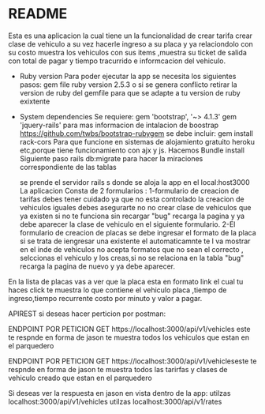 # README

Esta es una aplicacion la cual tiene un la funcionalidad de crear tarifa crear clase de vehiculo  a su vez hacerle ingreso a su placa y ya relaciondolo con su costo muestra los vehiculos con sus items ,muestra su ticket de salida con total de pagar y tiempo tracurrido e informcacion del vehiculo.
* Ruby version
Para poder ejecutar la app se necesita los siguientes pasos:
gem file ruby  version 2.5.3
o si se genera conflicto retirar la version de ruby del gemfile para que  se adapte a tu version de ruby exixtente
* System dependencies
Se requiere:
  gem 'bootstrap', '~> 4.1.3'
  gem 'jquery-rails'
  para mas informacion de intalacion de boostrap https://github.com/twbs/bootstrap-rubygem
  se debe incluir: 
  gem install rack-cors
  Para que funcione en sistemas de alojamiento gratuito heroku etc,porque tiene funcionamiento con ajx y js.
  Hacemos Bundle install
  Siguiente paso rails db:migrate para hacer la miraciones correspondiente de las tablas

  se prende el servidor rails s
  donde  se aloja la app en el local:host3000 
  La aplicacion Consta de 2 formularios :
  1-formulario de creacion de tarifas debes tener cuidado ya que no esta controlado la creacion de vehiculos iguales debes asegurarte no no crear clase de vehiculos que ya existen si no te funciona sin recargar "bug" recarga la pagina y ya debe aparecer la clase de vehiculo en el siguiente formulario.
  2-El formulario de creacion de placas se debe ingresar el formato de  la placa si se trata de iengresar una existente el automaticamnte te l va mostrar en el inde de vehiculos no acepta formatos que no sean el correcto , selccionas el vehiculo y los creas,si no se relaciona en la tabla "bug" recarga la pagina de nuevo y ya debe aparecer.
  
En la lista de placas vas  a ver que la placa esta en formato link el cual tu haces click te muestra lo que contiene el vehiculo placa ,tiempo de ingreso,tiempo recurrente costo por minuto y valor a pagar.
  
APIREST
si deseas hacer perticion por postman:

ENDPOINT POR PETICION GET https://localhost:3000/api/v1/vehicles este te respnde en forma de jason te muestra todos los vehiculos que estan en el parquedero 

ENDPOINT POR PETICION GET https://localhost:3000/api/v1/vehicleseste te respnde en forma de jason te muestra todos las tarirfas y clases de vehiculo creado que estan en el parquedero 

Si deseas ver la respuesta en jason en vista dentro de la app:
utilzas localhost:3000/api/v1/vehicles
utilzas localhost:3000/api/v1/rates
